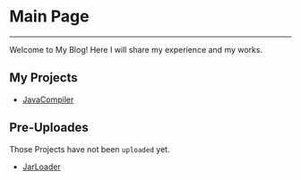 # Main Page
----------
Welcome to My Blog!
Here I will share my experience and my works.  
## My Projects
+ [JavaCompiler](https://qiufeng54321.github.io/posts/projects/JavaCompiler)  

## Pre-Uploades
Those Projects have not been `uploaded` yet.  
+ [JarLoader](https://qiufeng54321.github.io/posts/pre-uploads/JarLoader)
